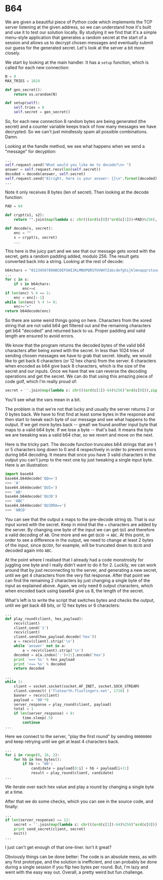# B64

We are given a beautiful piece of Python code which implements the TCP server listening at the given address, so we can understand how it's built and use it to test our solution locally. By studying it we find that it's a simple menu-style application that generates a random secret at the start of a session and allows us to decrypt chosen messages and eventually submit our guess for the generated secret. Let's look at the server a bit more closely.

We start by looking at the main handler. It has a `setup` function, which is called for each new connection:
```python
N = 8
MAX_TRIES = 1024

def gen_secret():
    return os.urandom(N)

def setup(self):
    self.tries = 0
    self.secret = gen_secret()
```

So, for each new connection 8 random bytes are being generated (the secret) and a counter variable keeps track of how many messages we have decrypted. So we can't just mindlessly spam all possible combinations. Damn.

Looking at the handle method, we see what happens when we send a "message" for decyption:
```python
...
self.request.send("What would you like me to decode?\n> ")
answer = self.request.recv(len(self.secret))
decoded = decode(answer, self.secret)
self.request.send("Alright, here is your answer: {}\n".format(decoded))
...
```

Note it only receives 8 bytes (len of secret). Then looking at the decode function:
```python
PAD = 64

def crypt(s1, s2):
    return "".join(map(lambda c: chr(((ord(c[0])^ord(c[1]))+PAD)%256), zip(s1,s2)))

def decode(s, secret):
    enc = ""
    s = crypt(s, secret)
    ...
```

This here is the juicy part and we see that our message gets xored with the secret, gets a random padding added, modulo 256. The result gets converted back into a string. Looking at the rest of decode:
```python
b64chars = "0123456789ABCDEFGHIJKLMNOPQRSTUVWXYZabcdefghijklmnopqrstuvwxyz+/"
...
for c in s:
    if c in b64chars:
        enc+=c
if len(enc) % 4 == 1:
    enc = enc[:-1]
while len(enc) % 4 != 0:
    enc+="="
return b64decode(enc)
```

So there are some weird things going on here. Characters from the xored string that are not valid b64 get filtered out and the remaining characters get b64 "decoded" and returned back to us. Proper padding and valid length are ensured to avoid errors.

We know that the program returns the decoded bytes of the valid b64 characters after being xored with the secret. In less than 1024 tries of sending chosen messages we have to grab that secret. Ideally, we would like to get back 6 characters (or 12 hex chars) from the server. 6 characters when encoded as b64 give back 8 characters, which is the size of the secret and our inputs. Once we have that we can reverse the decoding operations and get the secret. We can do that using this amazing piece of code golf, which I'm really proud of:
```python
secret = ''.join(map(lambda c: chr(((ord(c[1])-64)%256)^ord(c[0])),zip(payload.decode('hex'), b64encode(server_response.decode('hex'))))).encode('hex')
```
You'll see what the vars mean in a bit.

The problem is that we're not that lucky and usually the server returns 2 or 0 bytes back. We have to first find at least some bytes in the response and then start to tweak each byte of our message and see what happens to the output. If we get more bytes back -- great! we found another input byte that maps to a valid b64 byte. If we lose a byte -- that's bad. It means the byte we are tweaking was a valid b64 char, so we revert and move on the next.

Here is the tricky part. The decode function truncates b64 strings that are 1 or 5 characters long down to 0 and 4 respectively in order to prevent errors during b64 decoding. It means that once you have 3 valid characters in the output you can't jump to the next one by just tweaking a single input byte. Here is an illustration:
```python
import base64
base64.b64decode('QQ==')
>>> 'A'
base64.b64decode('QUI=')
>>> 'AB'
base64.b64decode('QUJD')
>>> 'ABC'
base64.b64decode('QUJDRA==')
>>> 'ABCD'
```
You can see that the output `A` maps to the pre-decode string `QQ`. That is our input xored with the secret. Keep in mind that the `=` characters are added by the server. By changing one byte of the input we can get `QUI` and therefore a valid decoding of `AB`. One more and we get `QUJD` -> `ABC`. At this point, in order to see a difference in the output, we need to change at least 2 bytes of the input, since `QUJDX`, for example, will be truncated down to `QUJD` and decoded again into `ABC`.

At the point where I realised that I already had a code monstrosity for juggling one byte and I really didn't want to do it for 2. Luckily, we can work around that by just reconnecting to the server, and generating a new secret, until we get 4 characters from the very fist response. After that point we can find the remaining 2 characters by just changing a single byte of the input as explained above. Again, we only need 6 output characters, which when encoded back using base64 give us 8, the length of the secret. 

What's left is to write the script that switches bytes and checks the output, until we get back 48 bits, or 12 hex bytes or 6 characters:
```python
...
def play_round(client, hex_payload):
    recv(client)
    client.send('1')
    recv(client)
    client.send(hex_payload.decode('hex'))
    a = recv(client).strip('\n')
    while 'answer' not in a:
        a = recv(client).strip('\n')
    decoded = a[a.index(':')+2:].encode('hex')
    print '==> %s' % hex_payload
    print '<== %s' % decoded
    return decoded

...
while 1:
    client = socket.socket(socket.AF_INET, socket.SOCK_STREAM)
    client.connect( ('flatearth.fluxfingers.net', 1718) )
    banner = recv(client)
    payload = '00'*8
    server_response = play_round(client, payload)
    total = 1
    if len(server_response) < 8:
        time.sleep(.5)
        continue
...
```
Here we connect to the server, "play the first round" by sending `00000000` and keep retrying until we get at least 4 characters back.

```python
...
for i in range(0, 16, 2):
    for hb in hex_bytes():
        if hb != '00':
            candidate = payload[0:i] + hb + payload[i+2:] 
            result = play_round(client, candidate)
...
```
We iterate over each hex value and play a round by changing a single byte at a time.

After that we do some checks, which you can see in the source code, and finally:
```python
...
if len(server_response) == 12:
    secret = ''.join(map(lambda c: chr(((ord(c[1])-64)%256)^ord(c[0])),zip(payload.decode('hex'), b64encode(server_response.decode('hex'))))).encode('hex')
    print send_secret(client, secret)        
    exit()
...
```
I just can't get enough of that one-liner. Isn't it great?

Obviously things can be done better: The code is an absolute mess, as with any first prototype, and the solution is inefficient, and can probably be done during a single session if you flip two bytes per round. But, I'm lazy and went with the easy way out. Overall, a pretty weird but fun challenge.
